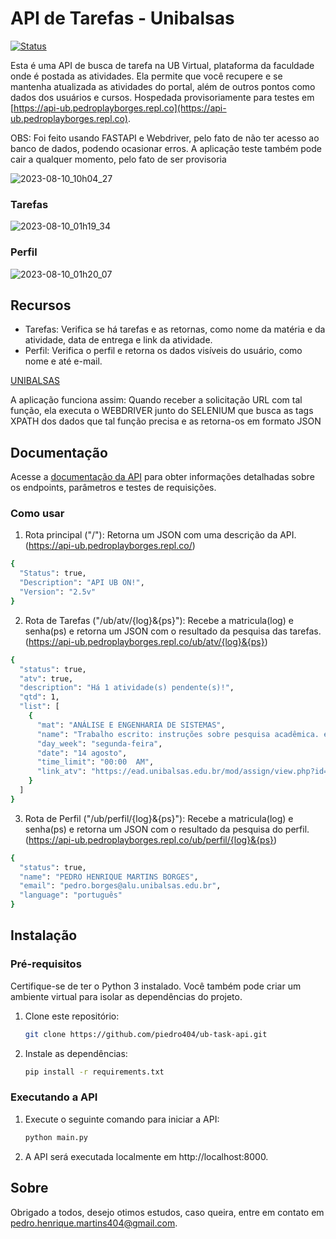 # API de Tarefas - Unibalsas 

[![Status](https://img.shields.io/badge/status-on-brightgreen)](https://api-ub.pedroplayborges.repl.co)

Esta é uma API de busca de tarefa na UB Virtual, plataforma da faculdade onde é postada as atividades. Ela permite que você recupere e se mantenha atualizada as atividades do portal, além de outros pontos como dados dos usuários e cursos. Hospedada provisoriamente para testes em [https://api-ub.pedroplayborges.repl.co](https://api-ub.pedroplayborges.repl.co).

OBS: Foi feito usando FASTAPI e Webdriver, pelo fato de não ter acesso ao banco de dados, podendo ocasionar erros. A aplicação teste também pode cair a qualquer momento, pelo fato de ser provisoria

![2023-08-10_10h04_27](https://github.com/piedro404/ub-task-api/assets/88720549/74004a25-6ec8-458d-84ea-f83b04ccb33b)

### Tarefas
![2023-08-10_01h19_34](https://github.com/piedro404/ub-task-api/assets/88720549/96ec8d1d-7e26-4ac5-8d4f-e66296fddb16)

### Perfil
![2023-08-10_01h20_07](https://github.com/piedro404/ub-task-api/assets/88720549/b0ba6187-1b07-4da1-9421-a0a315753a56)

## Recursos
- Tarefas: Verifica se há tarefas e as retornas, como nome da matéria e da atividade, data de entrega e link da atividade.
- Perfil: Verifica o perfil e retorna os dados visíveis do usuário, como nome e até e-mail.

[UNIBALSAS](https://www.unibalsas.edu.br/)

A aplicação funciona assim:
Quando receber a solicitação URL com tal função, ela executa o WEBDRIVER junto do SELENIUM que busca as tags XPATH dos dados que tal função precisa e as retorna-os em formato JSON 

## Documentação

Acesse a [documentação da API](https://api-ub.pedroplayborges.repl.co/docs) para obter informações detalhadas sobre os endpoints, parâmetros e testes de requisições.

### Como usar
1. Rota principal ("/"): Retorna um JSON com uma descrição da API. <br>(https://api-ub.pedroplayborges.repl.co/)

```bash
{
  "Status": true,
  "Description": "API UB ON!",
  "Version": "2.5v"
}
```
2. Rota de Tarefas ("/ub/atv/{log}&{ps}"): Recebe a matricula(log) e senha(ps) e retorna um JSON com o resultado da pesquisa das tarefas. <br>(https://api-ub.pedroplayborges.repl.co/ub/atv/{log}&{ps})

```bash
{
  "status": true,
  "atv": true,
  "description": "Há 1 atividade(s) pendente(s)!",
  "qtd": 1,
  "list": [
    {
      "mat": "ANÁLISE E ENGENHARIA DE SISTEMAS",
      "name": "Trabalho escrito: instruções sobre pesquisa acadêmica. está marcado(a) para esta data",
      "day_week": "segunda-feira",
      "date": "14 agosto",
      "time_limit": "00:00  AM",
      "link_atv": "https://ead.unibalsas.edu.br/mod/assign/view.php?id=8601"
    }
  ]
}
```
3. Rota de Perfil ("/ub/perfil/{log}&{ps}"): Recebe a matricula(log) e senha(ps) e retorna um JSON com o resultado da pesquisa do perfil. <br>(https://api-ub.pedroplayborges.repl.co/ub/perfil/{log}&{ps})

```bash
{
  "status": true,
  "name": "PEDRO HENRIQUE MARTINS BORGES",
  "email": "pedro.borges@alu.unibalsas.edu.br",
  "language": "português"
}
```

## Instalação
### Pré-requisitos

Certifique-se de ter o Python 3 instalado. Você também pode criar um ambiente virtual para isolar as dependências do projeto.

1. Clone este repositório:
   
   ```bash
   git clone https://github.com/piedro404/ub-task-api.git
   ```
2. Instale as dependências:
   
   ```bash
   pip install -r requirements.txt
   ```

### Executando a API

1. Execute o seguinte comando para iniciar a API:

   ```bash
   python main.py
   ```
2. A API será executada localmente em http://localhost:8000.

## Sobre
Obrigado a todos, desejo otimos estudos, caso queira, entre em contato em pedro.henrique.martins404@gmail.com.
